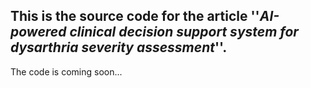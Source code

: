 
## This is the source code for the article ''***AI-powered clinical decision support system for dysarthria severity assessment***''.

The code is coming soon...
